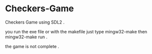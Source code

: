 # Checkers-Game
Checkers Game using SDL2 .

you run the exe file or with the makefile just type mingw32-make then mingw32-make run . 

the game is not complete . 
